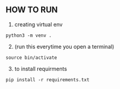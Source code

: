 ## HOW TO RUN
1. creating virtual env
```python3
python3 -m venv .
```
2.  (run this everytime you open a terminal)
```python3
source bin/activate
```
3. to install requirments
```python3
pip install -r requirements.txt
```

